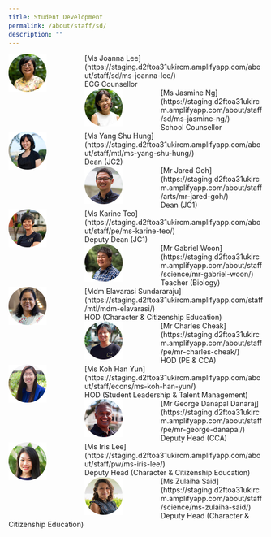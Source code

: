 ```yaml
---
title: Student Development
permalink: /about/staff/sd/
description: ""
---
```

<div>  
<div style="float: left">  
<img src="/images/Staff/SD-Joanna-Lee_s.jpg" style="width:50%">
</div>  
<div></div>  
</div>	
[Ms Joanna Lee](https://staging.d2ftoa31ukircm.amplifyapp.com/about/staff/sd/ms-joanna-lee/)
<br>
ECG Counsellor

<div>  
<div style="float: left">  
<img src="/images/Staff/SD-Jasmine-Ng_s.jpg" style="width:50%">
</div>  
<div></div>  
</div>	
[Ms Jasmine Ng](https://staging.d2ftoa31ukircm.amplifyapp.com/about/staff/sd/ms-jasmine-ng/)
<br>
School Counsellor

<div>  
<div style="float: left">  
<img src="/images/Staff/MTL-Yang-Shu-Hung_s%20(1).jpg" style="width:50%">
</div>  
<div></div>  
</div>	
[Ms Yang Shu Hung](https://staging.d2ftoa31ukircm.amplifyapp.com/about/staff/mtl/ms-yang-shu-hung/)
<br>
Dean (JC2)

<div>  
<div style="float: left">  
<img src="/images/Staff/Arts-Jared-Goh_s%20(1).jpg" style="width:50%">
</div>  
<div></div>  
</div>	
[Mr Jared Goh](https://staging.d2ftoa31ukircm.amplifyapp.com/about/staff/arts/mr-jared-goh/)
<br>
Dean (JC1)

<div>  
<div style="float: left">  
<img src="/images/Staff/PE-Karine-Teo_s%20(1).jpg" style="width:50%">
</div>  
<div></div>  
</div>	
[Ms&nbsp;Karine Teo](https://staging.d2ftoa31ukircm.amplifyapp.com/about/staff/pe/ms-karine-teo/)
<br>
Deputy Dean (JC1)

<div>  
<div style="float: left">  
<img src="/images/Staff/Sci-Gabriel-Woon_s%20(1).jpg" style="width:50%">
</div>  
<div></div>  
</div>	
[Mr Gabriel Woon](https://staging.d2ftoa31ukircm.amplifyapp.com/about/staff/science/mr-gabriel-woon/)
<br>
Teacher (Biology)

<div>  
<div style="float: left">  
<img src="/images/Staff/mtl-elavarasi_s.jpg" style="width:50%">
</div>  
<div></div>  
</div>	
[Mdm Elavarasi Sundararaju](https://staging.d2ftoa31ukircm.amplifyapp.com/staff/mtl/mdm-elavarasi/)<br>
HOD (Character &amp; Citizenship Education)

<div>  
<div style="float: left">  
<img src="/images/Staff/PE-Charles-Cheak_s-1%20(1).jpg" style="width:50%">
</div>  
<div></div>  
</div>	
[Mr Charles Cheak](https://staging.d2ftoa31ukircm.amplifyapp.com/about/staff/pe/mr-charles-cheak/)
<br>
HOD (PE &amp; CCA)

<div>  
<div style="float: left">  
<img src="/images/Staff/Econs_KohHanYun_s%20(1).jpg" style="width:50%">
</div>  
<div></div>  
</div>	
[Ms Koh Han Yun](https://staging.d2ftoa31ukircm.amplifyapp.com/about/staff/econs/ms-koh-han-yun/)
<br>
HOD (Student Leadership &amp; Talent Management)

<div>  
<div style="float: left">  
<img src="/images/Staff/PE-George-Danapal_s%20(1).jpg" style="width:50%">
</div>  
<div></div>  
</div>	
[Mr George Danapal Danaraj](https://staging.d2ftoa31ukircm.amplifyapp.com/about/staff/pe/mr-george-danapal/)
<br>
Deputy Head (CCA)

<div>  
<div style="float: left">  
<img src="/images/Staff/PW-Iris-Lee_s-2%20(1).jpg" style="width:50%">
</div>  
<div></div>  
</div>	
[Ms Iris Lee](https://staging.d2ftoa31ukircm.amplifyapp.com/about/staff/pw/ms-iris-lee/)
<br>
Deputy Head (Character &amp; Citizenship Education)


<div>  
<div style="float: left">  
<img src="/images/Staff/Sci-Zulaiha-Said_s%20(1).jpg" style="width:50%">
</div>  
<div></div>  
</div>	
[Ms Zulaiha Said](https://staging.d2ftoa31ukircm.amplifyapp.com/about/staff/science/ms-zulaiha-said/)
<br>
Deputy Head (Character &amp; Citizenship Education)
